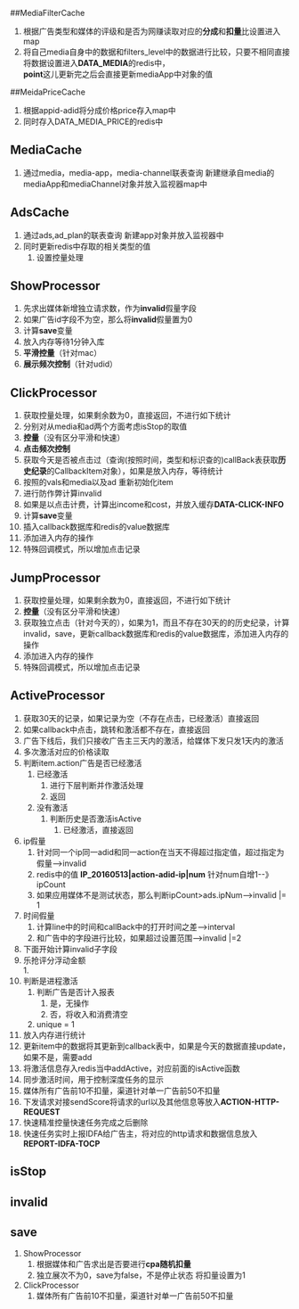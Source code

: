##MediaFilterCache
1. 根据广告类型和媒体的评级和是否为网赚读取对应的**分成**和**扣量**比设置进入map
2. 将自己media自身中的数据和filters_level中的数据进行比较，只要不相同直接将数据设置进入**DATA_MEDIA**的redis中，  
**point**这儿更新完之后会直接更新mediaApp中对象的值


##MeidaPriceCache
1. 根据appid-adid将分成价格price存入map中
2. 同时存入DATA_MEDIA_PRICE的redis中

## MediaCache ##
1. 通过media，media-app，media-channel联表查询 新建继承自media的mediaApp和mediaChannel对象并放入监视器map中

## AdsCache ##
1. 通过ads,ad_plan的联表查询 新建app对象并放入监视器中
2. 同时更新redis中存取的相关类型的值
	1. 设置控量处理


## ShowProcessor ##
1. 先求出媒体新增独立请求数，作为**invalid**假量字段
2. 如果广告id字段不为空，那么将**invalid**假量置为0
2. 计算**save**变量
4. 放入内存等待1分钟入库
4. **平滑控量**（针对mac）
5. **展示频次控制**（针对udid）

## ClickProcessor ##
1. 获取控量处理，如果剩余数为0，直接返回，不进行如下统计
2. 分别对从media和ad两个方面考虑isStop的取值
3. **控量**（没有区分平滑和快速）
4. **点击频次控制**
5. 获取今天是否被点击过（查询(按照时间，类型和标识查的)callBack表获取**历史纪录**的CallbackItem对象），如果是放入内存，等待统计
6. 按照的vals和media以及ad 重新初始化item
7. 进行防作弊计算invalid
8. 如果是以点击计费，计算出income和cost，并放入缓存**DATA-CLICK-INFO**
9. 计算**save**变量
10. 插入callback数据库和redis的value数据库
11. 添加进入内存的操作
12. 特殊回调模式，所以增加点击记录

## JumpProcessor ##
1. 获取控量处理，如果剩余数为0，直接返回，不进行如下统计
2. **控量**（没有区分平滑和快速）
3. 获取独立点击（针对今天的），如果为1，而且不存在30天的的历史纪录，计算invalid，save，更新callback数据库和redis的value数据库，添加进入内存的操作
4. 添加进入内存的操作
5. 特殊回调模式，所以增加点击记录

## ActiveProcessor ##
1. 获取30天的记录，如果记录为空（不存在点击，已经激活）直接返回
2. 如果callback中点击，跳转和激活都不存在，直接返回
3. 广告下线后，我们只接收广告主三天内的激活，给媒体下发只发1天内的激活
4. 多次激活对应的价格读取
5. 判断item.action广告是否已经激活
	1. 已经激活
		1. 进行下层判断并作激活处理
		2. 返回
	2. 没有激活
		1. 判断历史是否激活isActive
			1. 已经激活，直接返回
6. ip假量
	1. 针对同一个ip同一adid和同一action在当天不得超过指定值，超过指定为假量-->invalid
	2. redis中的值 **IP_20160513|action-adid-ip|num** 针对num自增1--》ipCount
	3. 如果应用媒体不是测试状态，那么判断ipCount>ads.ipNum-->invalid |= 1
7. 时间假量
	1. 计算line中的时间和callBack中的打开时间之差-->interval
	2. 和广告中的字段进行比较，如果超过设置范围-->invalid |=2
8. 下面开始计算invalid子字段
9. 乐抢评分浮动金额  
	1. 
10. 判断是进程激活
	1. 判断广告是否计入报表
		1. 是，无操作
		2. 否，将收入和消费清空
	2. unique = 1
11. 放入内存进行统计
12. 更新item中的数据将其更新到callback表中，如果是今天的数据直接update，如果不是，需要add
13. 将激活信息存入redis当中addActive，对应前面的isActive函数
14. 同步激活时间，用于控制深度任务的显示
15. 媒体所有广告前10不扣量，渠道针对单一广告前50不扣量
16. 下发请求对接sendScore将请求的url以及其他信息等放入**ACTION-HTTP-REQUEST**
17. 快速精准控量快速任务完成之后删除		
18. 快速任务实时上报IDFA给广告主，将对应的http请求和数据信息放入**REPORT-IDFA-TOCP**
## isStop ##

## invalid ##


## save ##
1. ShowProcessor
	1. 根据媒体和广告求出是否要进行**cpa随机扣量**
	2. 独立展次不为0，save为false，不是停止状态 将扣量设置为1
2. ClickProcessor
 	1. 媒体所有广告前10不扣量，渠道针对单一广告前50不扣量
 
	 